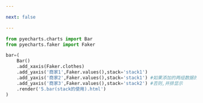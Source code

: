 ```yaml
---

next: false

---
```




<BlogInfo id="670" title="9.柱状图stack的使用" author="白日梦想猿" pv=0 read_times=0 pre_cost_time="0分17秒" category="pyecharts学习" tag_list="['pyecharts学习']" create_time="2021.01.21 13:54:39" update_time="2021.01.21 14:46:23" />

```python
from pyecharts.charts import Bar
from pyecharts.faker import Faker

bar=(
    Bar()
    .add_xaxis(Faker.clothes)
    .add_yaxis('商家1',Faker.values(),stack='stack1')
    .add_yaxis('商家2',Faker.values(),stack='stack1') #如果添加的两组数据的stack相同,则会把数据显示在同一个柱子上
    .add_yaxis('商家3',Faker.values(),stack='stack2') #否则,并排显示
    .render('5.bar(stack的使用).html')
)
```



<ActionBox />
